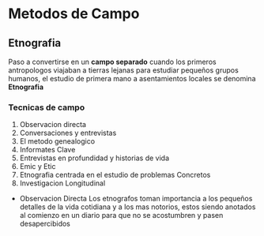 # Metodos de Campo
## Etnografia

Paso a convertirse en un **campo separado** cuando los primeros antropologos viajaban a tierras lejanas para estudiar pequeños grupos humanos, el estudio de primera mano a asentamientos locales se denomina **Etnografia**
### Tecnicas de campo

 1. Observacion directa
 2. Conversaciones y entrevistas
 3. El metodo genealogico
 4. Informates Clave
 5. Entrevistas en profundidad y historias de vida
 6. Emic y Etic
 7. Etnografia centrada en el estudio de problemas Concretos
 8. Investigacion Longitudinal
  - Observacion Directa
	  Los etnografos toman importancia a los pequeños detalles de la vida cotidiana y a los mas notorios, estos siendo anotados al comienzo en un diario para que no se acostumbren y pasen desapercibidos
<!--stackedit_data:
eyJoaXN0b3J5IjpbNjcxOTk5MTAyLDMwNDg2MDUwLDE4NDY4Mj
cxOTUsLTExNjMwOTY4MjMsLTE3MzQ2MTM0NzAsLTIzNDYzNDM4
MF19
-->